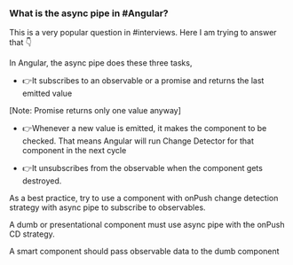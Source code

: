 ### What is the async pipe in #Angular?

This is a very popular question in #interviews. Here I am trying to answer that 👇

In Angular, the async pipe does these three tasks,

- 👉It subscribes to an observable or a promise and returns the last emitted value

[Note: Promise returns only one value anyway]

- 👉Whenever a new value is emitted, it makes the component to be checked. That means Angular will run Change Detector for that component in the next cycle

- 👉It unsubscribes from the observable when the component gets destroyed.

As a best practice, try to use a component with onPush change detection strategy with async pipe to subscribe to observables.

A dumb or presentational component must use async pipe with the onPush CD strategy.

A smart component should pass observable data to the dumb component
